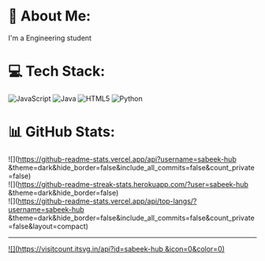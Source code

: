 # 💫 About Me:
I'm a Engineering student


# 💻 Tech Stack:
![JavaScript](https://img.shields.io/badge/javascript-%23323330.svg?style=for-the-badge&logo=javascript&logoColor=%23F7DF1E) ![Java](https://img.shields.io/badge/java-%23ED8B00.svg?style=for-the-badge&logo=openjdk&logoColor=white) ![HTML5](https://img.shields.io/badge/html5-%23E34F26.svg?style=for-the-badge&logo=html5&logoColor=white) ![Python](https://img.shields.io/badge/python-3670A0?style=for-the-badge&logo=python&logoColor=ffdd54)
# 📊 GitHub Stats:
![](https://github-readme-stats.vercel.app/api?username=sabeek-hub &theme=dark&hide_border=false&include_all_commits=false&count_private=false)<br/>
![](https://github-readme-streak-stats.herokuapp.com/?user=sabeek-hub &theme=dark&hide_border=false)<br/>
![](https://github-readme-stats.vercel.app/api/top-langs/?username=sabeek-hub &theme=dark&hide_border=false&include_all_commits=false&count_private=false&layout=compact)

---
[![](https://visitcount.itsvg.in/api?id=sabeek-hub &icon=0&color=0)](https://visitcount.itsvg.in)

<!-- Proudly created with GPRM ( https://gprm.itsvg.in ) -->

